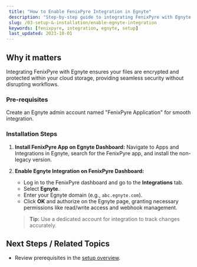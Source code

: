 ```yaml
---
 title: "How to Enable FenixPyre Integration in Egnyte"
 description: "Step-by-step guide to integrating FenixPyre with Egnyte for enhanced data encryption and management."
 slug: /03-setup-&-installation/enable-egnyte-integration
 keywords: [fenixpyre, integration, egnyte, setup]
 last_updated: 2023-10-01
---
```


## Why it matters
Integrating FenixPyre with Egnyte ensures your files are encrypted and protected within your cloud storage, providing seamless security without disrupting workflows.

### Pre-requisites

Create an Egnyte admin account named "FenixPyre Application" for smooth integration.

### Installation Steps

1. **Install FenixPyre App on Egnyte Dashboard:**
   Navigate to Apps and Integrations in Egnyte, search for the FenixPyre app, and install the non-legacy version.

   <!-- IMG: ./media/03-setup-&-installation/egnyte-app-gif.png | Alt: FenixPyre app installation in Egnyte -->

2. **Enable Egnyte Integration on FenixPyre Dashboard:**
   - Log in to the FenixPyre dashboard and go to the **Integrations** tab.
   - Select **Egnyte**.
   - Enter your Egnyte domain (e.g., `abc.egnyte.com`).
   - Click **OK** and authorize on the Egnyte page, granting necessary permissions like read/write access and webhook management.

   <!-- IMG: ./media/03-setup-&-installation/egnyte-integration-gif.png | Alt: FenixPyre Egnyte integration process -->

   > **Tip:** Use a dedicated account for integration to track changes accurately.

## Next Steps / Related Topics
- Review prerequisites in the [setup overview](/03-setup-&-installation/index).
